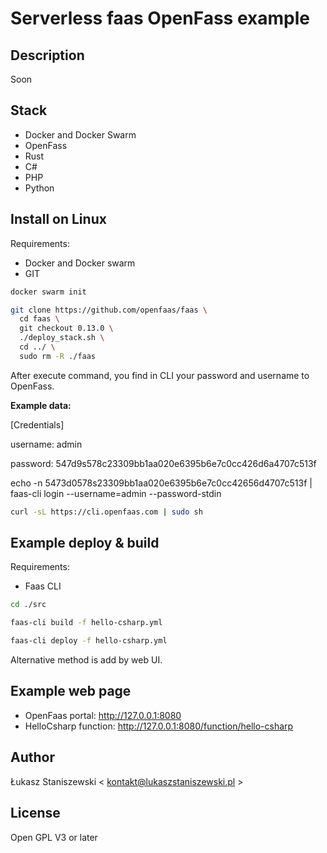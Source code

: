 # Serverless faas OpenFass example

## Description

Soon

## Stack

- Docker and Docker Swarm
- OpenFass
- Rust
- C#
- PHP
- Python

## Install on Linux

Requirements:
- Docker and Docker swarm
- GIT

```bash
docker swarm init

git clone https://github.com/openfaas/faas \
  cd faas \
  git checkout 0.13.0 \
  ./deploy_stack.sh \
  cd ../ \
  sudo rm -R ./faas
```

After execute command, you find in CLI your password and username to OpenFass.

**Example data:**

[Credentials]

username: admin
 
password: 547d9s578c23309bb1aa020e6395b6e7c0cc426d6a4707c513f
 
echo -n 5473d0578s23309bb1aa020e6395b6e7c0cc42656d4707c513f | faas-cli login --username=admin --password-stdin

```bash
curl -sL https://cli.openfaas.com | sudo sh
```

## Example deploy & build

Requirements:
- Faas CLI

```bash
cd ./src

faas-cli build -f hello-csharp.yml

faas-cli deploy -f hello-csharp.yml
```

Alternative method is add by web UI.

## Example web page

- OpenFaas portal: http://127.0.0.1:8080
- HelloCsharp function: http://127.0.0.1:8080/function/hello-csharp 

## Author

Łukasz Staniszewski < kontakt@lukaszstaniszewski.pl >

## License

Open GPL V3 or later